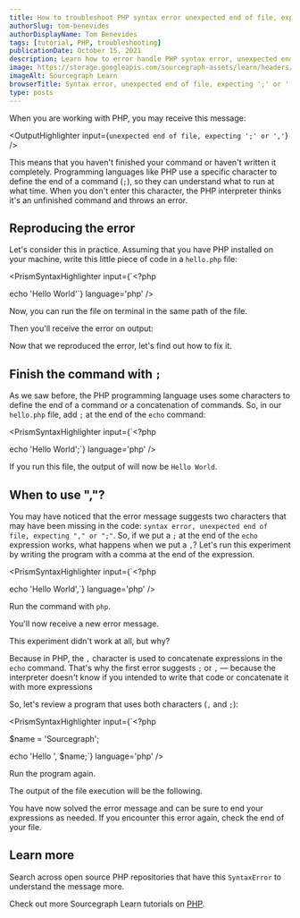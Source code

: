 ```yaml
---
title: How to troubleshoot PHP syntax error unexpected end of file, expecting ';' or ','
authorSlug: tom-benevides
authorDisplayName: Tom Benevides
tags: [tutorial, PHP, troubleshooting]
publicationDate: October 15, 2021
description: Learn how to error handle PHP syntax error, unexpected end of file, expecting ';' or ','
image: https://storage.googleapis.com/sourcegraph-assets/learn/headers/sourcegraph-learn-header.png
imageAlt: Sourcegraph Learn
browserTitle: Syntax error, unexpected end of file, expecting ';' or ',' in PHP error handling
type: posts
---
```


When you are working with PHP, you may receive this message:

<OutputHighlighter
input={`unexpected end of file, expecting ';' or ','`}
/>

This means that you haven't finished your command or haven't written it completely. Programming languages ​​like PHP use a specific character to define the end of a command (`;`), so they can understand what to run at what time. When you don't enter this character, the PHP interpreter thinks it's an unfinished command and throws an error.

## Reproducing the error

Let's consider this in practice. Assuming that you have PHP installed on your machine, write this little piece of code in a `hello.php` file:

<PrismSyntaxHighlighter
input={`<?php
 
echo 'Hello World'`}
language='php'
/>

Now, you can run the file on terminal in the same path of the file. 

<PrismSyntaxHighlighter
input='php hello.php'
language='bash'
/>

Then you'll receive the error on output:

<OutputHighlighter
input='Parse error:  syntax error, unexpected end of file, expecting "," or ";" in /path/to/hello.php on line 4'
/>

Now that we reproduced the error, let's find out how to fix it.

## Finish the command with `;`

As we saw before, the PHP programming language uses some characters to define the end of a command or a concatenation of commands. So, in our `hello.php` file, add `;` at the end of the `echo` command:

<PrismSyntaxHighlighter
input={`<?php
 
echo 'Hello World';`}
language='php'
/>

If you run this file, the output of will now be `Hello World`. 

## When to use ","? 

You may have noticed that the error message suggests two characters that may have been missing in the code: `syntax error, unexpected end of file, expecting "," or ";"`. So, if we put a `;` at the end of the `echo` expression works, what happens when we put a `,`? Let's run this experiment by writing the program with a comma at the end of the expression.

<PrismSyntaxHighlighter
input={`<?php
 
echo 'Hello World',`}
language='php'
/>

Run the command with `php`.

<PrismSyntaxHighlighter
input='php hello.php'
language='bash'
/>

You'll now receive a new error message.

<OutputHighlighter
input='Parse error:  syntax error, unexpected end of file in /path/to/hello.php on line 4'
/>

This experiment didn't work at all, but why? 

Because in PHP, the `,` character is used to concatenate expressions in the `echo` command. That's why the first error suggests `;` or `,` — because the interpreter doesn't know if you intended to write that code or concatenate it with more expressions

So, let's review a program that uses both characters (`,` and `;`):

<PrismSyntaxHighlighter
input={`<?php
 
$name = 'Sourcegraph';
 
echo 'Hello ', $name;`}
language='php'
/>

Run the program again.

<PrismSyntaxHighlighter
input='php hello.php'
language='bash'
/>

The output of the file execution will be the following.

<OutputHighlighter
input='Hello Sourcegraph'
/>

You have now solved the error message and can be sure to end your expressions as needed. If you encounter this error again, check the end of your file. 

## Learn more

Search across open source PHP repositories that have this `SyntaxError` to understand the message more.

<SourcegraphSearch query="&quot;unexpected end of file, expecting ';' or ','&quot; lang:php" patternType="literal"/>

Check out more Sourcegraph Learn tutorials on [PHP](https://learn.sourcegraph.com/tags/php).